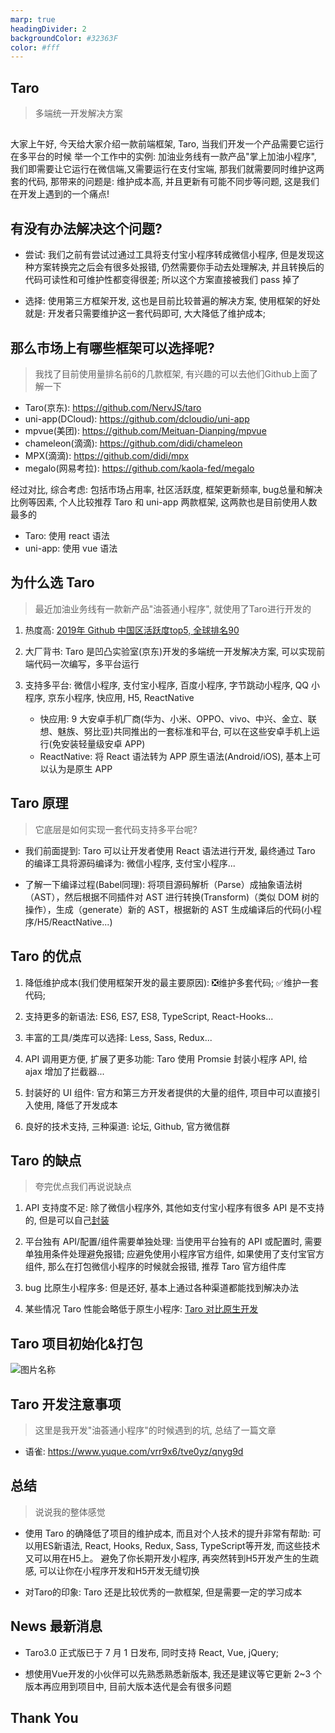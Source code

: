 ```yaml
---
marp: true
headingDivider: 2
backgroundColor: #32363F
color: #fff
---
```


## <!-- fit --> Taro

> 多端统一开发解决方案

## 

大家上午好, 今天给大家介绍一款前端框架, Taro, 当我们开发一个产品需要它运行在多平台的时候
举一个工作中的实例: 加油业务线有一款产品"掌上加油小程序", 我们即需要让它运行在微信端,又需要运行在支付宝端, 那我们就需要同时维护这两套的代码, 那带来的问题是: 维护成本高, 并且更新有可能不同步等问题, 这是我们在开发上遇到的一个痛点!

## 有没有办法解决这个问题?

* 尝试: 我们之前有尝试过通过工具将支付宝小程序转成微信小程序, 但是发现这种方案转换完之后会有很多处报错, 仍然需要你手动去处理解决, 并且转换后的代码可读性和可维护性都变得很差; 所以这个方案直接被我们 pass 掉了

* 选择: 使用第三方框架开发, 这也是目前比较普遍的解决方案, 使用框架的好处就是: 开发者只需要维护这一套代码即可, 大大降低了维护成本;

## 那么市场上有哪些框架可以选择呢?

> 我找了目前使用量排名前6的几款框架, 有兴趣的可以去他们Github上面了解一下

- Taro(京东): https://github.com/NervJS/taro
- uni-app(DCloud): https://github.com/dcloudio/uni-app
- mpvue(美团): https://github.com/Meituan-Dianping/mpvue
- chameleon(滴滴): https://github.com/didi/chameleon
- MPX(滴滴): https://github.com/didi/mpx
- megalo(网易考拉): https://github.com/kaola-fed/megalo

经过对比, 综合考虑: 包括市场占用率, 社区活跃度, 框架更新频率, bug总量和解决比例等因素, 个人比较推荐 Taro 和 uni-app 两款框架, 这两款也是目前使用人数最多的

- Taro: 使用 react 语法
- uni-app: 使用 vue 语法

## 为什么选 Taro

> 最近加油业务线有一款新产品"油荟通小程序", 就使用了Taro进行开发的

1. 热度高: [2019年 Github 中国区活跃度top5, 全球排名90](https://www.infoq.cn/article/dCY0AHH71rBBjq3pIfh7)

1. 大厂背书: Taro 是凹凸实验室(京东)开发的多端统一开发解决方案, 可以实现前端代码一次编写，多平台运行
1. 支持多平台: 微信小程序, 支付宝小程序, 百度小程序, 字节跳动小程序, QQ 小程序, 京东小程序, 快应用, H5, ReactNative
    - 快应用: 9 大安卓手机厂商(华为、小米、OPPO、vivo、中兴、金立、联想、魅族、努比亚)共同推出的一套标准和平台, 可以在这些安卓手机上运行(免安装轻量级安卓 APP)
    - ReactNative: 将 React 语法转为 APP 原生语法(Android/iOS), 基本上可以认为是原生 APP

## Taro 原理

> 它底层是如何实现一套代码支持多平台呢?

- 我们前面提到: Taro 可以让开发者使用 React 语法进行开发, 最终通过 Taro 的编译工具将源码编译为: 微信小程序, 支付宝小程序...

- 了解一下编译过程(Babel同理): 将项目源码解析（Parse）成抽象语法树（AST），然后根据不同插件对 AST 进行转换(Transform)（类似 DOM 树的操作），生成（generate）新的 AST，根据新的 AST 生成编译后的代码(小程序/H5/ReactNative...)

## Taro 的优点

1. 降低维护成本(我们使用框架开发的最主要原因): ❎维护多套代码; ✅维护一套代码;

1. 支持更多的新语法: ES6, ES7, ES8, TypeScript, React-Hooks...
    <!-- 这里我们做开发的应该深有体会, 新技术学完过段时间就忘, 但是用几次就熟悉了 -->

1. 丰富的工具/类库可以选择: Less, Sass, Redux...
1. API 调用更方便, 扩展了更多功能: Taro 使用 Promsie 封装小程序 API, 给 ajax 增加了拦截器...
1. 封装好的 UI 组件: 官方和第三方开发者提供的大量的组件, 项目中可以直接引入使用, 降低了开发成本
1. 良好的技术支持, 三种渠道: 论坛, Github, 官方微信群
    <!-- 提一下: 我在开发中遇到的问题基本上都能从Github或者技术博客上找到的答案 -->

## Taro 的缺点

> 夸完优点我们再说说缺点

1. API 支持度不足: 除了微信小程序外, 其他如支付宝小程序有很多 API 是不支持的, 但是可以自己[封装](https://www.yuque.com/vrr9x6/tve0yz/rpyy2x)

1. 平台独有 API/配置/组件需要单独处理: 当使用平台独有的 API 或配置时, 需要单独用条件处理避免报错; 应避免使用小程序官方组件, 如果使用了支付宝官方组件, 那么在打包微信小程序的时候就会报错, 推荐 Taro 官方组件库
1. bug 比原生小程序多: 但是还好, 基本上通过各种渠道都能找到解决办法
1. 某些情况 Taro 性能会略低于原生小程序: [Taro 对比原生开发](https://nervjs.github.io/taro/blog/2020-04-27-taro-vs-jd/)

## Taro 项目初始化&打包

<!-- 这里可以给大家演示一下打包过程, 项目初始化就不演示了, 那个下载依赖太花时间 -->

![图片名称](https://i.loli.net/2020/07/02/PAtlV1M9TGZgFn8.png)

<!-- ![图片名称](./img/taro-init.png) -->

## Taro 开发注意事项

> 这里是我开发"油荟通小程序"的时候遇到的坑, 总结了一篇文章

- 语雀: https://www.yuque.com/vrr9x6/tve0yz/qnyg9d

## 总结

> 说说我的整体感觉

- 使用 Taro 的确降低了项目的维护成本, 而且对个人技术的提升非常有帮助: 可以用ES新语法, React, Hooks, Redux, Sass, TypeScript等开发, 而这些技术又可以用在H5上。 避免了你长期开发小程序, 再突然转到H5开发产生的生疏感, 可以让你在小程序开发和H5开发无缝切换

- 对Taro的印象: Taro 还是比较优秀的一款框架, 但是需要一定的学习成本

## News 最新消息

- Taro3.0 正式版已于 7 月 1 日发布, 同时支持 React, Vue, jQuery;

- 想使用Vue开发的小伙伴可以先熟悉熟悉新版本, 我还是建议等它更新 2~3 个版本再应用到项目中, 目前大版本迭代是会有很多问题

## <!-- fit --> Thank You
